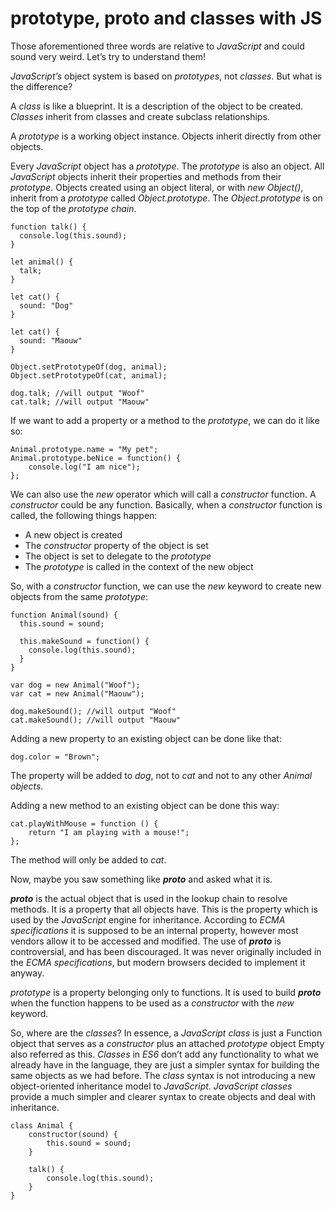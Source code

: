 # prototype, __proto__ and classes with JS #

Those aforementioned three words are relative to _JavaScript_ and could sound very weird. Let’s try to understand them!

_JavaScript’s_ object system is based on _prototypes_, not _classes_. But what is the difference?

A _class_ is like a blueprint. It is a description of the object to be created. _Classes_ inherit from classes and create subclass relationships.

A _prototype_ is a working object instance. Objects inherit directly from other objects.

Every _JavaScript_ object has a _prototype_. The _prototype_ is also an object. All _JavaScript_ objects inherit their properties and methods from their _prototype_. Objects created using an object literal, or with _new Object()_, inherit from a _prototype_ called _Object.prototype_. The _Object.prototype_ is on the top of the _prototype chain_.
    
    
    function talk() {
      console.log(this.sound);
    }
    
    let animal() {
      talk;
    }
    
    let cat() {
      sound: "Dog"
    }
    
    let cat() {
      sound: "Maouw"
    }
    
    Object.setPrototypeOf(dog, animal);
    Object.setPrototypeOf(cat, animal);
    
    dog.talk; //will output "Woof"
    cat.talk; //will output "Maouw"

If we want to add a property or a method to the _prototype_, we can do it like so:
    
    
    Animal.prototype.name = "My pet"; 
    Animal.prototype.beNice = function() {
        console.log("I am nice");
    };

We can also use the _new_ operator which will call a _constructor_ function. A _constructor_ could be any function. Basically, when a _constructor_ function is called, the following things happen:

  * A new object is created
  * The _constructor_ property of the object is set
  * The object is set to delegate to the _prototype_
  * The _prototype_ is called in the context of the new object



So, with a _constructor_ function, we can use the _new_ keyword to create new objects from the same _prototype_:
    
    
    function Animal(sound) {
      this.sound = sound;
    
      this.makeSound = function() {
        console.log(this.sound);
      }
    }
    
    var dog = new Animal("Woof");
    var cat = new Animal("Maouw"); 
    
    dog.makeSound(); //will output "Woof"
    cat.makeSound(); //will output "Maouw"

Adding a new property to an existing object can be done like that:
    
    
    dog.color = "Brown";

The property will be added to _dog_, not to _cat_ and not to any other _Animal objects_.

Adding a new method to an existing object can be done this way:
    
    
    cat.playWithMouse = function () {
        return "I am playing with a mouse!";
    };

The method will only be added to _cat_.

Now, maybe you saw something like ___proto___ and asked what it is.

___proto___ is the actual object that is used in the lookup chain to resolve methods. It is a property that all objects have. This is the property which is used by the _JavaScript_ engine for inheritance. According to _ECMA specifications_ it is supposed to be an internal property, however most vendors allow it to be accessed and modified. The use of ___proto___ is controversial, and has been discouraged. It was never originally included in the _ECMA specifications_, but modern browsers decided to implement it anyway.

_prototype_ is a property belonging only to functions. It is used to build ___proto___ when the function happens to be used as a _constructor_ with the _new_ keyword.

So, where are the _classes_? In essence, a _JavaScript class_ is just a Function object that serves as a _constructor_ plus an attached _prototype_ object Empty also referred as this. _Classes_ in _ES6_ don’t add any functionality to what we already have in the language, they are just a simpler syntax for building the same objects as we had before. The _class_ syntax is not introducing a new object-oriented inheritance model to _JavaScript_. _JavaScript classes_ provide a much simpler and clearer syntax to create objects and deal with inheritance.
    
    
    class Animal {
        constructor(sound) {
            this.sound = sound;
        }
    
        talk() {
            console.log(this.sound);
        }
    }
